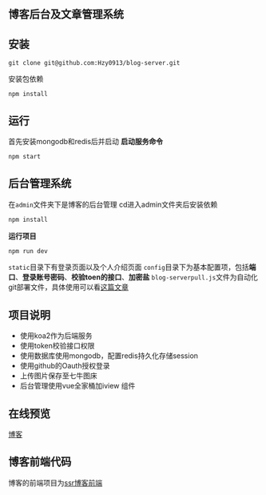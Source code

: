 ## 博客后台及文章管理系统

## 安装

```
git clone git@github.com:Hzy0913/blog-server.git
```
安装包依赖
```
npm install
```

## 运行
首先安装mongodb和redis后并启动
**启动服务命令**
```js
npm start
```
## 后台管理系统
在`admin`文件夹下是博客的后台管理
cd进入admin文件夹后安装依赖
```js
npm install
```
**运行项目**
```js
npm run dev
```
`static`目录下有登录页面以及个人介绍页面
`config`目录下为基本配置项，包括**端口**、**登录账号密码**、**校验toen的接口**、**加密盐**
`blog-serverpull.js`文件为自动化git部署文件，具体使用可以看[这篇文章](http://binlive.cn/details/59917958b7f98169b30efa24 "这篇文章")
## 项目说明

 - 使用koa2作为后端服务
 - 使用token校验接口权限
 - 使用数据库使用mongodb，配置redis持久化存储session
 - 使用github的Oauth授权登录
 - 上传图片保存至七牛图床
 - 后台管理使用vue全家桶加iview 组件

## 在线预览
[博客](http://binlive.cn "博客")
## 博客前端代码
博客的前端项目为[ssr博客前端](https://github.com/Hzy0913/my-blog "ssr博客前端")
